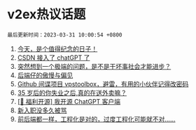 # v2ex热议话题

`最后更新时间：2023-03-31 10:00:54 +0800`

1. [今天，是个值得纪念的日子！](https://www.v2ex.com/t/928440)
1. [CSDN 接入了 chatGPT 了](https://www.v2ex.com/t/928501)
1. [突然想到一个极端的问题，是不是干坏事社会才能进步？](https://www.v2ex.com/t/928521)
1. [后端仔的傲慢与偏见](https://www.v2ex.com/t/928384)
1. [Github 间谍项目 vpstoolbox，避雷，有用的小伙伴记得改密码](https://www.v2ex.com/t/928400)
1. [35 岁后的你失业之后,真的在送外卖嘛？](https://www.v2ex.com/t/928383)
1. [[🎉 福利开源] 我开源 ChatGPT 客户端](https://www.v2ex.com/t/928497)
1. [新入职没多久被骂](https://www.v2ex.com/t/928443)
1. [前后端都一样，工程化是对的，过度工程化可能就不对……](https://www.v2ex.com/t/928423)

